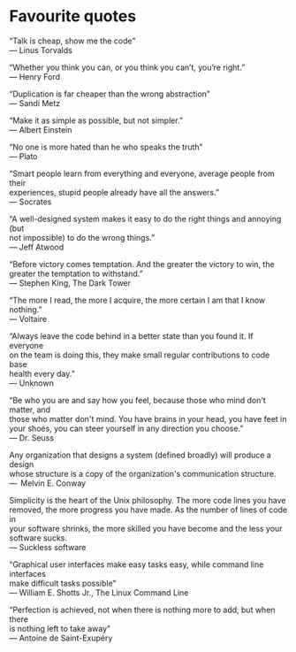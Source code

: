 # Favourite quotes

“Talk is cheap, show me the code"  
― Linus Torvalds

“Whether you think you can, or you think you can’t, you’re right.”  
― Henry Ford

“Duplication is far cheaper than the wrong abstraction"  
― Sandi Metz

“Make it as simple as possible, but not simpler.”  
― Albert Einstein

“No one is more hated than he who speaks the truth”  
― Plato

“Smart people learn from everything and everyone, average people from their  
experiences, stupid people already have all the answers.”  
― Socrates

“A well-designed system makes it easy to do the right things and annoying (but  
not impossible) to do the wrong things.”  
― Jeff Atwood

“Before victory comes temptation. And the greater the victory to win, the  
greater the temptation to withstand.”  
― Stephen King, The Dark Tower

“The more I read, the more I acquire, the more certain I am that I know  
nothing.”  
― Voltaire

“Always leave the code behind in a better state than you found it. If everyone  
on the team is doing this, they make small regular contributions to code base  
health every day.”  
― Unknown

“Be who you are and say how you feel, because those who mind don't matter, and  
those who matter don't mind. You have brains in your head, you have feet in  
your shoes, you can steer yourself in any direction you choose.”  
― Dr. Seuss

Any organization that designs a system (defined broadly) will produce a design  
whose structure is a copy of the organization's communication structure.  
―  Melvin E. Conway

Simplicity is the heart of the Unix philosophy. The more code lines you have  
removed, the more progress you have made. As the number of lines of code in  
your software shrinks, the more skilled you have become and the less your  
software sucks.  
― Suckless software

“Graphical user interfaces make easy tasks easy, while command line interfaces  
make difficult tasks possible"  
― William E. Shotts Jr., The Linux Command Line

“Perfection is achieved, not when there is nothing more to add, but when there  
is nothing left to take away"  
― Antoine de Saint-Exupéry
